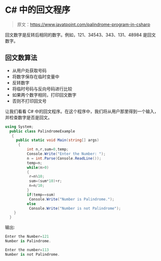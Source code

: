 # C# 中的回文程序

> 原文：<https://www.javatpoint.com/palindrome-program-in-csharp>

回文数字是反转后相同的数字。例如，121、34543、343、131、48984 是回文数字。

## 回文数算法

*   从用户处获取号码
*   将数字保存在临时变量中
*   反转数字
*   将临时号码与反向号码进行比较
*   如果两个数字相同，打印回文数字
*   否则不打印回文号

让我们看看 C# 中的回文程序。在这个程序中，我们将从用户那里得到一个输入，并检查数字是否是回文。

```cs
using System;
  public class PalindromeExample
   {
     public static void Main(string[] args)
      {
          int n,r,sum=0,temp;  
          Console.Write("Enter the Number: "); 
          n = int.Parse(Console.ReadLine());
          temp=n;    
          while(n>0)    
          {    
           r=n%10;    
           sum=(sum*10)+r;    
           n=n/10;    
          }    
          if(temp==sum)    
           Console.Write("Number is Palindrome.");    
          else    
           Console.Write("Number is not Palindrome");   
    }
  }

```

输出:

```cs
Enter the Number=121   
Number is Palindrome.

```

```cs
Enter the number=113  
Number is not Palindrome.

```